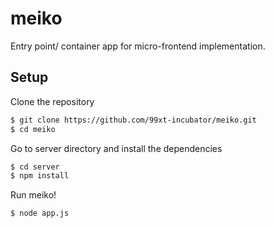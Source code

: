 # meiko

Entry point/ container app for micro-frontend implementation.

## Setup

Clone the repository

```bash
$ git clone https://github.com/99xt-incubator/meiko.git
$ cd meiko
```

Go to server directory and install the dependencies

```bash
$ cd server
$ npm install
```

Run meiko!

```bash
$ node app.js
```
